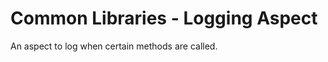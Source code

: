 Common Libraries - Logging Aspect
==================================================================================================

An aspect to log when certain methods are called.
